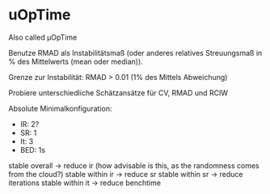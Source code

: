 # uOpTime

Also called μOpTime

Benutze RMAD als Instabilitätsmaß (oder anderes relatives Streuungsmaß in % des Mittelwerts (mean oder median)).

Grenze zur Instabilität: RMAD > 0.01 (1% des Mittels Abweichung)

Probiere unterschiedliche Schätzansätze für CV, RMAD und RCIW

Absolute Minimalkonfiguration:
- IR: 2?
- SR: 1
- It: 3
- BED: 1s



stable overall -> reduce ir (how advisable is this, as the randomness comes from the cloud?)
stable within ir -> reduce sr
stable within sr -> reduce iterations
stable within it -> reduce benchtime
